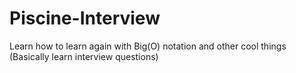 # Piscine-Interview
Learn how to learn again with Big(O) notation and other cool things (Basically learn interview questions)
